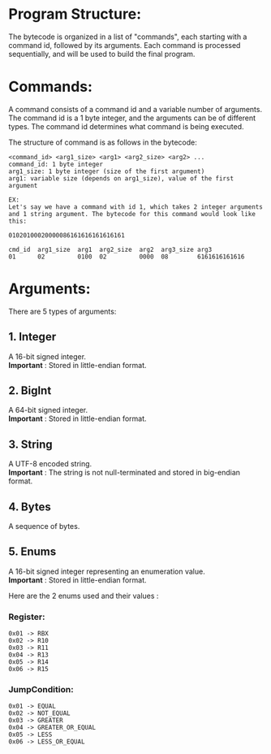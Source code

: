 # Program Structure:
The bytecode is organized in a list of "commands", each starting with a command id, followed by its arguments. Each command is processed sequentially, and will be used to build the final program.

# Commands:

A command consists of a command id and a variable number of arguments. The command id is a 1 byte integer, and the arguments can be of different types. The command id determines what command is being executed.

The structure of command is as follows in the bytecode:
```
<command_id> <arg1_size> <arg1> <arg2_size> <arg2> ...
command_id: 1 byte integer
arg1_size: 1 byte integer (size of the first argument)
arg1: variable size (depends on arg1_size), value of the first argument

EX:
Let's say we have a command with id 1, which takes 2 integer arguments and 1 string argument. The bytecode for this command would look like this:

01020100020000086161616161616161

cmd_id  arg1_size  arg1  arg2_size  arg2  arg3_size arg3
01      02         0100  02         0000  08        6161616161616
```

# Arguments:

There are 5 types of arguments:

## 1. Integer

A 16-bit signed integer. <br>
**Important** : Stored in little-endian format.

## 2. BigInt

A 64-bit signed integer. <br>
**Important** : Stored in little-endian format.

## 3. String

A UTF-8 encoded string. <br>
**Important** : The string is not null-terminated and stored in big-endian format.

## 4. Bytes

A sequence of bytes.

## 5. Enums

A 16-bit signed integer representing an enumeration value. <br>
**Important** : Stored in little-endian format.

Here are the 2 enums used and their values :

### Register:

    0x01 -> RBX
    0x02 -> R10
    0x03 -> R11
    0x04 -> R13
    0x05 -> R14
    0x06 -> R15

### JumpCondition:

    0x01 -> EQUAL
    0x02 -> NOT_EQUAL
    0x03 -> GREATER
    0x04 -> GREATER_OR_EQUAL
    0x05 -> LESS
    0x06 -> LESS_OR_EQUAL

